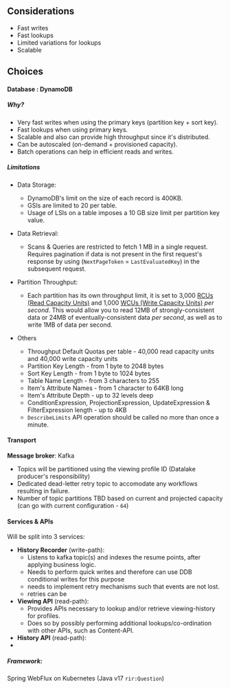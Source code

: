 ## Considerations
- Fast writes
- Fast lookups
- Limited variations for lookups
- Scalable

## Choices
#### Database : DynamoDB
##### Why? 
- Very fast writes when using the primary keys (partition key + sort key).
- Fast lookups when using primary keys.
- Scalable and also can provide high throughput since it's distributed.
- Can be autoscaled (on-demand + provisioned capacity).
- Batch operations can help in efficient reads and writes.

##### Limitations
- Data Storage:
	- DynamoDB's limit on the size of each record is 400KB.
	- GSIs are limited to 20 per table.
	- Usage of LSIs on a table imposes a 10 GB size limit per partition key value.
- Data Retrieval: 
	- Scans & Queries are restricted to fetch 1 MB in a single request. Requires pagination if data is not present in the first request's response by using (`NextPageToken` = `LastEvaluatedKey`) in the subsequent request.
- Partition Throughput:
	- Each partition has its own throughput limit, it is set to 3,000 [RCUs (Read Capacity Units)](https://dynobase.dev/dynamodb-pricing-calculator/) and 1,000 [WCUs (Write Capacity Units)](https://dynobase.dev/dynamodb-pricing-calculator/) _per second_. This would allow you to read 12MB of strongly-consistent data or 24MB of eventually-consistent data _per second_, as well as to write 1MB of data per second.
	
- Others
	- Throughput Default Quotas per table - 40,000 read capacity units and 40,000 write capacity units
	- Partition Key Length - from 1 byte to 2048 bytes
	- Sort Key Length - from 1 byte to 1024 bytes
	- Table Name Length - from 3 characters to 255
	- Item's Attribute Names - from 1 character to 64KB long
	- Item's Attribute Depth - up to 32 levels deep
	- ConditionExpression, ProjectionExpression, UpdateExpression & FilterExpression length - up to 4KB
	-  `DescribeLimits` API operation should be called no more than once a minute.

#### Transport
**Message broker**: Kafka
- Topics will be partitioned using the viewing profile ID (Datalake producer's responsibility)
- Dedicated dead-letter retry topic to accomodate any workflows resulting in failure. 
- Number of topic partitions TBD based on current and projected capacity (can go with current configuration - `64`)

#### Services & APIs
Will be split into 3 services:
- **History Recorder** (write-path): 
	- Listens to kafka topic(s) and indexes the resume points, after applying business logic. 
	- Needs to perform quick writes and therefore can use DDB conditional writes for this purpose
	- needs to implement retry mechanisms such that events are not lost.
	- retries can be 
- **Viewing API** (read-path): 
	- Provides APIs necessary to lookup and/or retrieve viewing-history for profiles.
	- Does so by possibly performing additional lookups/co-ordination with other APIs, such as Content-API.
 - **History API** (read-path):
 - 
##### Framework: 
Spring WebFlux on Kubernetes (Java v17 `rir:Question`)
